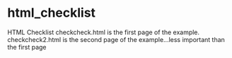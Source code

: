 # html_checklist
HTML Checklist
checkcheck.html is the first page of the example.
checkcheck2.html is the second page of the example...less important than the first page
